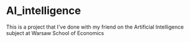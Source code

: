 # AI_intelligence

This is a project that I've done with my friend on the Artificial Intelligence subject at Warsaw School of Economics 
